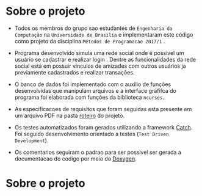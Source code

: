 # Sobre o projeto

- Todos os membros do grupo sao estudantes de ```Engenharia da Computação``` na ```Universidade de Brasilia``` e implementaram este código como projeto da disciplina ```Métodos de Programacao 2017/1``` .

- Programa desenvolvido simula uma rede social onde é possivel um usuário se cadastrar e realizar login . Dentre as funcionalidades da rede social está em possuir vinculos de amizades com outros usuários ja previamente cadastrados e realizar transações.

- O banco de dados foi implementado com o auxilio de funções desenvolvidas que manipulam arquivos e a interface gráfifca do programa foi elaborada com funções da biblioteca ```ncurses```.

- As especificacoes de requisitos que foram seguidas esta presente em um arquivo PDF na pasta [roteiro](https://github.com/gabrielpereirapinheiro/social-network/blob/master/Roteiro/MP_Proj_disc_1_17.pdf) do projeto.

- Os testes automatizados foram gerados utilizando a framework [Catch](https://github.com/philsquared/Catch). Foi seguido desenvolvimento orientado a testes (```Test Driven Development```).

- Os comentarios seguiram o padrao para ser possivel ser gerada a documentacao do codigo por meio do [Doxygen](http://www.stack.nl/~dimitri/doxygen/).

# Sobre o projeto
